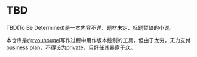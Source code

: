 TBD
===

TBD(To Be Determined)是一本内容不详、题材未定、标题暂缺的小说。

本仓库是[@ryouhougei]()写作过程中用作版本控制的工具，但由于太穷，无力支付business plan，不得设为private，只好任其暴露于众。
